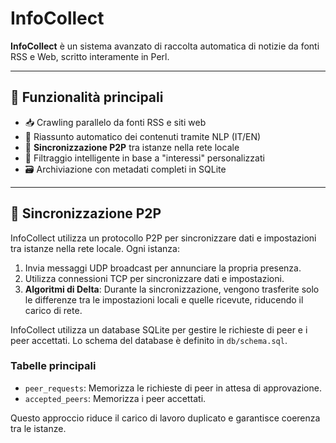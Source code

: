 # InfoCollect

**InfoCollect** è un sistema avanzato di raccolta automatica di notizie da fonti RSS e Web, scritto interamente in Perl.

---

## 🧠 Funzionalità principali

- 📥 Crawling parallelo da fonti RSS e siti web
- 🧾 Riassunto automatico dei contenuti tramite NLP (IT/EN)
- 🔄 **Sincronizzazione P2P** tra istanze nella rete locale
- 🧠 Filtraggio intelligente in base a "interessi" personalizzati
- 🗃️ Archiviazione con metadati completi in SQLite

---

## 🔄 Sincronizzazione P2P

InfoCollect utilizza un protocollo P2P per sincronizzare dati e impostazioni tra istanze nella rete locale. Ogni istanza:

1. Invia messaggi UDP broadcast per annunciare la propria presenza.
2. Utilizza connessioni TCP per sincronizzare dati e impostazioni.
3. **Algoritmi di Delta**: Durante la sincronizzazione, vengono trasferite solo le differenze tra le impostazioni locali e quelle ricevute, riducendo il carico di rete.

InfoCollect utilizza un database SQLite per gestire le richieste di peer e i peer accettati. Lo schema del database è definito in `db/schema.sql`.

### Tabelle principali

- `peer_requests`: Memorizza le richieste di peer in attesa di approvazione.
- `accepted_peers`: Memorizza i peer accettati.

Questo approccio riduce il carico di lavoro duplicato e garantisce coerenza tra le istanze.
